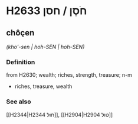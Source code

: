# H2633 חֹסֶן / חסן

## chôçen

_(kho'-sen | hoh-SEN | hoh-SEN)_

### Definition

from H2630; wealth; riches, strength, treasure; n-m

- riches, treasure, wealth

### See also

[[H2344|H2344 חול]], [[H2904|H2904 טול]]
